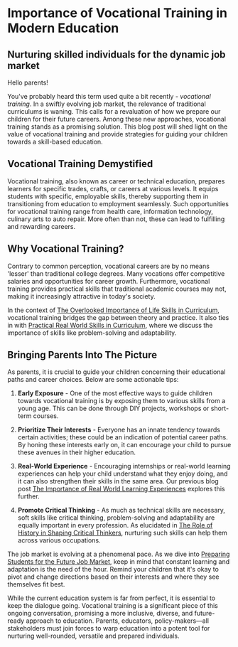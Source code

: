 # **Importance of Vocational Training in Modern Education**
## Nurturing skilled individuals for the dynamic job market

Hello parents!

You've probably heard this term used quite a bit recently - *vocational training*. In a swiftly evolving job market, the relevance of traditional curriculums is waning. This calls for a revaluation of how we prepare our children for their future careers. Among these new approaches, vocational training stands as a promising solution. This blog post will shed light on the value of vocational training and provide strategies for guiding your children towards a skill-based education. 

## Vocational Training Demystified

Vocational training, also known as career or technical education, prepares learners for specific trades, crafts, or careers at various levels. It equips students with specific, employable skills, thereby supporting them in transitioning from education to employment seamlessly. Such opportunities for vocational training range from health care, information technology, culinary arts to auto repair. More often than not, these can lead to fulfilling and rewarding careers.

## Why Vocational Training?

Contrary to common perception, vocational careers are by no means 'lesser' than traditional college degrees. Many vocations offer competitive salaries and opportunities for career growth. Furthermore, vocational training provides practical skills that traditional academic courses may not, making it increasingly attractive in today's society.

In the context of [The Overlooked Importance of Life Skills in Curriculum](/education-fundamentals/the-overlooked-importance-of-life-skills-in-curriculum.md), vocational training bridges the gap between theory and practice. It also ties in with [Practical Real World Skills in Curriculum](/education-fundamentals/practical-real-world-skills-in-curriculum.md), where we discuss the importance of skills like problem-solving and adaptability. 

## Bringing Parents Into The Picture

As parents, it is crucial to guide your children concerning their educational paths and career choices. Below are some actionable tips:

1. **Early Exposure** - One of the most effective ways to guide children towards vocational training is by exposing them to various skills from a young age. This can be done through DIY projects, workshops or short-term courses.

2. **Prioritize Their Interests** - Everyone has an innate tendency towards certain activities; these could be an indication of potential career paths. By honing these interests early on, it can encourage your child to pursue these avenues in their higher education.

3. **Real-World Experience** - Encouraging internships or real-world learning experiences can help your child understand what they enjoy doing, and it can also strengthen their skills in the same area. Our previous blog post [The Importance of Real World Learning Experiences](/experiential-learning/the-importance-of-real-world-learning-experiences.md) explores this further.

4. **Promote Critical Thinking** - As much as technical skills are necessary, soft skills like critical thinking, problem-solving and adaptability are equally important in every profession. As elucidated in [The Role of History in Shaping Critical Thinkers](/education-fundamentals/the-role-of-history-in-shaping-critical-thinkers.md), nurturing such skills can help them across various occupations. 

The job market is evolving at a phenomenal pace. As we dive into [Preparing Students for the Future Job Market](/modern-challenges/preparing-students-for-the-future-job-market.md), keep in mind that constant learning and adaptation is the need of the hour. Remind your children that it's okay to pivot and change directions based on their interests and where they see themselves fit best.

While the current education system is far from perfect, it is essential to keep the dialogue going. Vocational training is a significant piece of this ongoing conversation, promising a more inclusive, diverse, and future-ready approach to education. Parents, educators, policy-makers—all stakeholders must join forces to warp education into a potent tool for nurturing well-rounded, versatile and prepared individuals.
